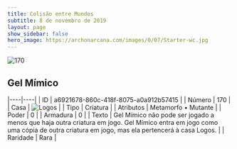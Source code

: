 ```yaml
---
title: Colisão entre Mundos
subtitle: 8 de novembro de 2019
layout: page
show_sidebar: false
hero_image: https://archonarcana.com/images/0/07/Starter-wc.jpg
---
```


![170](https://cdn.keyforgegame.com/media/card_front/pt/452_170_X8P36WJC7CQV_pt.png)

## Gel Mímico

|----|----|
| ID | a6921678-860c-418f-8075-a0a912b57415 |
| Número | 170 |
| Casa | ![Logos](https://archonarcana.com/images/thumb/c/ce/Logos.png/22px-Logos.png "Logos") |
| Tipo | Criatura |
| Atributos | Metamorfo • Mutante |
| Poder | 0 |
| Armadura | 0 |
| Texto | Gel Mímico não pode ser jogado a menos que haja outra criatura em jogo. Gel Mímico entra em jogo como uma cópia de outra criatura em jogo, mas ela pertencerá à casa Logos. |
| Raridade | Rara |
